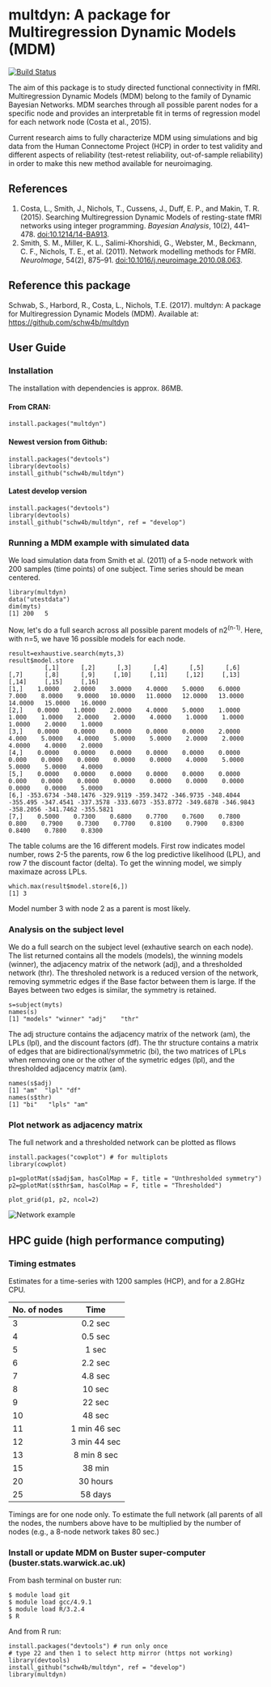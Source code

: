 # multdyn: A package for Multiregression Dynamic Models (MDM)
[![Build Status](https://travis-ci.org/schw4b/multdyn.png?branch=master)](https://travis-ci.org/schw4b/multdyn)

The aim of this package is to study directed functional connectivity in fMRI. Multiregression Dynamic Models (MDM) belong to the family of Dynamic Bayesian Networks. MDM searches through all possible parent nodes for a specific node and provides an interpretable fit in terms of regression model for each network node (Costa et al., 2015).

Current research aims to fully characterize MDM using simulations and big data from the Human Connectome Project (HCP) in order to test validity and different aspects of reliability (test-retest reliability, out-of-sample reliability) in order to make this new method available for neuroimaging.

## References
1. Costa, L., Smith, J., Nichols, T., Cussens, J., Duff, E. P., and Makin, T. R. (2015). Searching Multiregression Dynamic Models of resting-state fMRI networks using integer programming. *Bayesian Analysis*, 10(2), 441–478. [doi:10.1214/14-BA913](http://dx.doi.org/10.1214/14-BA913).
2. Smith, S. M., Miller, K. L., Salimi-Khorshidi, G., Webster, M., Beckmann, C. F., Nichols, T. E., et al. (2011). Network modelling methods for FMRI. *NeuroImage*, 54(2), 875–91. [doi:10.1016/j.neuroimage.2010.08.063](http://dx.doi.org/10.1016/j.neuroimage.2010.08.063).

## Reference this package
Schwab, S., Harbord, R., Costa, L., Nichols, T.E. (2017). multdyn: A package for Multiregression Dynamic Models (MDM). Available at: https://github.com/schw4b/multdyn

## User Guide

### Installation
The installation with dependencies is approx. 86MB.

#### From CRAN:
    install.packages("multdyn")

#### Newest version from Github:
    install.packages("devtools")
    library(devtools)
    install_github("schw4b/multdyn")

#### Latest develop version
    install.packages("devtools")
    library(devtools)
    install_github("schw4b/multdyn", ref = "develop")

### Running a MDM example with simulated data
We load simulation data from Smith et al. (2011) of a 5-node network with 200 samples (time points) of one subject. Time series should be mean centered.

    library(multdyn)
    data("utestdata")
    dim(myts)
    [1] 200   5

Now, let's do a full search across all possible parent models of n2<sup>(n-1)</sup>. Here, with n=5, we have 16 possible models for each node.

    result=exhaustive.search(myts,3)
    result$model.store
              [,1]      [,2]      [,3]      [,4]      [,5]      [,6]     [,7]      [,8]      [,9]     [,10]     [,11]     [,12]     [,13]     [,14]     [,15]     [,16]
    [1,]    1.0000    2.0000    3.0000    4.0000    5.0000    6.0000    7.000    8.0000    9.0000   10.0000   11.0000   12.0000   13.0000   14.0000   15.0000   16.0000
    [2,]    0.0000    1.0000    2.0000    4.0000    5.0000    1.0000    1.000    1.0000    2.0000    2.0000    4.0000    1.0000    1.0000    1.0000    2.0000    1.0000
    [3,]    0.0000    0.0000    0.0000    0.0000    0.0000    2.0000    4.000    5.0000    4.0000    5.0000    5.0000    2.0000    2.0000    4.0000    4.0000    2.0000
    [4,]    0.0000    0.0000    0.0000    0.0000    0.0000    0.0000    0.000    0.0000    0.0000    0.0000    0.0000    4.0000    5.0000    5.0000    5.0000    4.0000
    [5,]    0.0000    0.0000    0.0000    0.0000    0.0000    0.0000    0.000    0.0000    0.0000    0.0000    0.0000    0.0000    0.0000    0.0000    0.0000    5.0000
    [6,] -353.6734 -348.1476 -329.9119 -359.3472 -346.9735 -348.4044 -355.495 -347.4541 -337.3578 -333.6073 -353.8772 -349.6878 -346.9843 -358.2056 -341.7462 -355.5821
    [7,]    0.5000    0.7300    0.6800    0.7700    0.7600    0.7800    0.800    0.7900    0.7300    0.7700    0.8100    0.7900    0.8300    0.8400    0.7800    0.8300

The table colums are the 16 different models. First row indicates model number, rows 2-5 the parents, row 6 the log predictive likelihood (LPL), and row 7 the discount factor (delta). To get the winning model, we simply maximaze across LPLs.

    which.max(result$model.store[6,])
    [1] 3

Model number 3 with node 2 as a parent is most likely.

### Analysis on the subject level
We do a full search on the subject level (exhautive search on each node). The list returned contains all the models (models), the winning models (winner), the adjacency matrix of the network (adj), and a thresholded network (thr). The thresholed network is a reduced version of the network, removing symmetric edges if the Base factor between them is large. If the Bayes between two edges is similar, the symmetry is retained.

    s=subject(myts)
    names(s)
    [1] "models" "winner" "adj"    "thr"

The adj structure contains the adjacency matrix of the network (am), the LPLs (lpl), and the discount factors (df). The thr structure contains a matrix of edges that are bidirectional/symmetric (bi), the two matrices of LPLs when removing one or the other of the symetric edges (lpl), and the thresholded adjacency matrix (am).

    names(s$adj)
    [1] "am"  "lpl" "df"
    names(s$thr)
    [1] "bi"   "lpls" "am"

### Plot network as adjacency matrix
The full network and a thresholded network can be plotted as fllows

    install.packages("cowplot") # for multiplots
    library(cowplot)

    p1=gplotMat(s$adj$am, hasColMap = F, title = "Unthresholded symmetry")
    p2=gplotMat(s$thr$am, hasColMap = F, title = "Thresholded")

    plot_grid(p1, p2, ncol=2)    

![Network example](https://cloud.githubusercontent.com/assets/11832548/24146161/638068f4-0e2c-11e7-96b6-2724bc976ede.png)

## HPC guide (high performance computing)

### Timing estmates
Estimates for a time-series with 1200 samples (HCP), and for a 2.8GHz CPU.

| No. of nodes  | Time     |
| ------------- |:--------:|
| 3             | 0.2 sec  |
| 4             | 0.5 sec  |
| 5             | 1 sec  |
| 6             | 2.2 sec  |
| 7             | 4.8 sec  |
| 8             | 10 sec  |
| 9             | 22 sec  |
| 10            | 48 sec  |
| 11            | 1 min 46 sec  |
| 12            | 3 min 44 sec  |
| 13            | 8 min  8 sec  |
| 15            | 38 min |
| 20            | 30 hours |
| 25            | 58 days |

Timings are for one node only. To estimate the full network (all parents of all the nodes, the numbers above have to be multiplied by the number of nodes (e.g., a 8-node network takes 80 sec.)


### Install or update  MDM on Buster super-computer (buster.stats.warwick.ac.uk)
From bash terminal on buster run:

    $ module load git
    $ module load gcc/4.9.1
    $ module load R/3.2.4
    $ R

And from R run:

    install.packages("devtools") # run only once
    # type 22 and then 1 to select http mirror (https not working)
    library(devtools)
    install_github("schw4b/multdyn", ref = "develop")
    library(multdyn)
